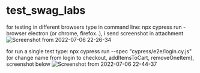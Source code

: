 # test_swag_labs
for testing in different browsers type in command line: npx cypress run -browser electron (or chrome, firefox..), i send screenshot in attachment
![Screenshot from 2022-07-06 22-26-34](https://user-images.githubusercontent.com/105377668/177638720-7e990560-2c06-4e6e-90b7-4068813c6e74.png)

for run a single test type:  npx cypress run --spec "cypress/e2e/login.cy.js" (or change name from login to checkout, addItemsToCart, removeOneItem), screenshot below
![Screenshot from 2022-07-06 22-44-37](https://user-images.githubusercontent.com/105377668/177640054-664fd89d-756a-45aa-b154-e93708213054.png)
